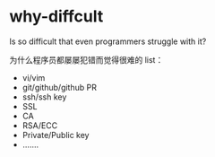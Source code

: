# why-diffcult
Is so difficult that even programmers struggle with it?

为什么程序员都屡屡犯错而觉得很难的 list：
- vi/vim
- git/github/github PR
- ssh/ssh key
- SSL
- CA
- RSA/ECC
- Private/Public key
- .......